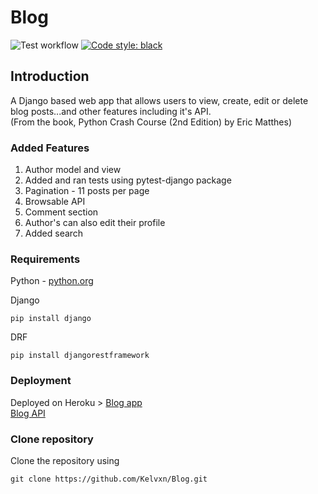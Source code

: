 # Blog

![Test workflow](https://github.com/Kelvxn/Blog/actions/workflows/django_test_config.yml/badge.svg)
[![Code style: black](https://img.shields.io/badge/code%20style-black-000000.svg)](https://github.com/psf/black)

<h2> Introduction </h2>

A Django based web app that allows users to view, create, edit or delete blog posts...and other features including it's API. <br>
(From the book, Python Crash Course (2nd Edition) by Eric Matthes)



<h3> Added Features </h3>
<ol>
     <li> Author model and view </li>
     <li> Added and ran tests using pytest-django package </li>
     <li> Pagination - 11 posts per page </li>
     <li> Browsable API </li>
     <li> Comment section </li>
     <li> Author's can also edit their profile </li>
     <li> Added search </li>
  </ol>
  

<h3> Requirements </h3>
<p> Python - <a href="https://www.python.org" > python.org </a> </p>

Django <br>

```
pip install django 
```

DRF <br> 
```
pip install djangorestframework
```

<h3> Deployment </h3>
Deployed on Heroku > <a href="https://kvn-blog.herokuapp.com"> Blog app </a> <br>
<a href="https://kvn-blog.herokuapp.com/api/v1/"> Blog API </a>


<h3> Clone repository </h3>
Clone the repository using <br>

```
git clone https://github.com/Kelvxn/Blog.git
```
